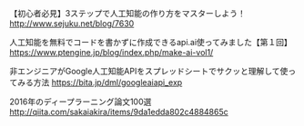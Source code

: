 

【初心者必見】3ステップで人工知能の作り方をマスターしよう！
http://www.sejuku.net/blog/7630


人工知能を無料でコードを書かずに作成できるapi.ai使ってみました【第１回】
https://www.ptengine.jp/blog/index.php/make-ai-vol1/


非エンジニアがGoogle人工知能APIをスプレッドシートでサクッと理解して使ってみる方法
https://bita.jp/dml/googleaiapi_exp


2016年のディープラーニング論文100選
http://qiita.com/sakaiakira/items/9da1edda802c4884865c
